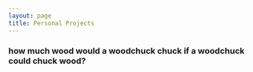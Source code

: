 ```yaml
---
layout: page
title: Personal Projects
---
```


<h3>how much wood would a woodchuck chuck if a woodchuck could chuck wood?</h3>
